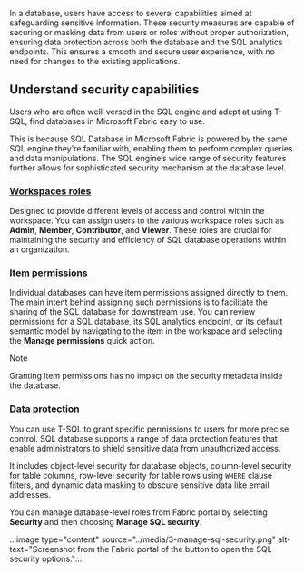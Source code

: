 In a database, users have access to several capabilities aimed at safeguarding sensitive information. These security measures are capable of securing or masking data from users or roles without proper authorization, ensuring data protection across both the database and the SQL analytics endpoints. This ensures a smooth and secure user experience, with no need for changes to the existing applications.

## Understand security capabilities

Users who are often well-versed in the SQL engine and adept at using T-SQL, find databases in Microsoft Fabric easy to use.

This is because SQL Database in Microsoft Fabric is powered by the same SQL engine they're familiar with, enabling them to perform complex queries and data manipulations. The SQL engine’s wide range of security features further allows for sophisticated security mechanism at the database level.

### [**Workspaces roles**](/fabric/data-warehouse/workspace-roles/?azure-portal=true) 

Designed to provide different levels of access and control within the workspace. You can assign users to the various workspace roles such as **Admin**, **Member**, **Contributor**, and **Viewer**. These roles are crucial for maintaining the security and efficiency of SQL database operations within an organization.

### [**Item permissions**](/fabric/database/sql/share-sql-manage-permission?azure-portal=true) 

Individual databases can have item permissions assigned directly to them. The main intent behind assigning such permissions is to facilitate the sharing of the SQL database for downstream use. You can review permissions for a SQL database, its SQL analytics endpoint, or its default semantic model by navigating to the item in the workspace and selecting the **Manage permissions** quick action.

> [!NOTE]
> Granting item permissions has no impact on the security metadata inside the database.

### [**Data protection**](/fabric/database/sql/configure-sql-access-controls?azure-portal=true)  

You can use T-SQL to grant specific permissions to users for more precise control. SQL database supports a range of data protection features that enable administrators to shield sensitive data from unauthorized access. 

It includes object-level security for database objects, column-level security for table columns, row-level security for table rows using `WHERE` clause filters, and dynamic data masking to obscure sensitive data like email addresses.

You can manage database-level roles from Fabric portal by selecting **Security** and then choosing **Manage SQL security**.

:::image type="content" source="../media/3-manage-sql-security.png" alt-text="Screenshot from the Fabric portal of the button to open the SQL security options.":::